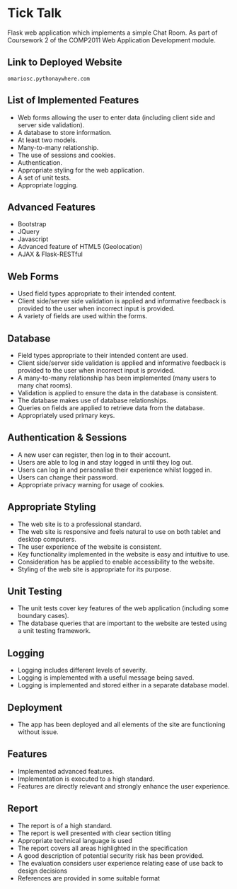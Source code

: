 # Tick Talk

Flask web application which implements a simple Chat Room. As part of Coursework 2 of the COMP2011 Web Application Development module.

## Link to Deployed Website

`omariosc.pythonaywhere.com`

## List of Implemented Features

- Web forms allowing the user to enter data (including client side and server side validation).
- A database to store information.
- At least two models.
- Many-to-many relationship.
- The use of sessions and cookies.
- Authentication.
- Appropriate styling for the web application.
- A set of unit tests.
- Appropriate logging.

## Advanced Features

- Bootstrap
- JQuery
- Javascript
- Advanced feature of HTML5 (Geolocation)
- AJAX & Flask-RESTful

## Web Forms

- Used field types appropriate to their intended content.
- Client side/server side validation is applied and informative feedback is provided to the user when incorrect input is provided.
- A variety of fields are used within the forms.

## Database

- Field types appropriate to their intended content are used.
- Client side/server side validation is applied and informative feedback is provided to the user when incorrect input is provided.
- A many-to-many relationship has been implemented (many users to many chat rooms).
- Validation is applied to ensure the data in the database is consistent.
- The database makes use of database relationships.
- Queries on fields are applied to retrieve data from the database.
- Appropriately used primary keys.

## Authentication & Sessions

- A new user can register, then log in to their account.
- Users are able to log in and stay logged in until they log out.
- Users can log in and personalise their experience whilst logged in.
- Users can change their password.
- Appropriate privacy warning for usage of cookies.

## Appropriate Styling

- The web site is to a professional standard.
- The web site is responsive and feels natural to use on both tablet and desktop computers.
- The user experience of the website is consistent.
- Key functionality implemented in the website is easy and intuitive to use.
- Consideration has be applied to enable accessibility to the website.
- Styling of the web site is appropriate for its purpose.

## Unit Testing

- The unit tests cover key features of the web application (including some boundary cases).
- The database queries that are important to the website are tested using a unit testing framework.

## Logging

- Logging includes different levels of severity.
- Logging is implemented with a useful message being saved.
- Logging is implemented and stored either in a separate database model.

## Deployment

- The app has been deployed and all elements of the site are functioning without issue.

## Features

- Implemented advanced features.
- Implementation is executed to a high standard.
- Features are directly relevant and strongly enhance the user experience.

## Report

- The report is of a high standard.
- The report is well presented with clear section titling
- Appropriate technical language is used
- The report covers all areas highlighted in the specification
- A good description of potential security risk has been provided.
- The evaluation considers user experience relating ease of use back to design decisions
- References are provided in some suitable format
